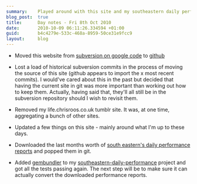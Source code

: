 ```yaml
---
summary:    Played around with this site and my southeastern daily performance report project.
blog_post:  true
title:      Day notes - Fri 8th Oct 2010
date:       2010-10-09 06:11:26.334594 +01:00
guid:       b4c4279e-533c-468a-8959-50ce31e9fcc9
layout:     blog
---
```


* Moved this website from [subversion on google code](http://chrisroos.googlecode.com/svn/trunk/websites/chrisroos.co.uk/) to [github](http://github.com/chrisroos/chrisroos.co.uk)

* Lost a load of historical subversion commits in the process of moving the source of this site (github appears to import the x most recent commits).  I would've cared about this in the past but decided that having the current site in git was more important than working out how to keep them.  Actually, having said that, they'll all still be in the subversion repository should I wish to revisit them.

* Removed my life.chrisroos.co.uk tumblr site.  It was, at one time, aggregating a bunch of other sites.

* Updated a few things on this site - mainly around what I'm up to these days.

* Downloaded the last months worth of [south eastern's daily performance reports](http://www.southeasternrailway.co.uk/your-journey/daily-performance/) and popped them in git.

* Added [gembundler](http://gembundler.com) to my [southeastern-daily-performance](http://github.com/chrisroos/southeastern-daily-performance) project and got all the tests passing again.  The next step will be to make sure it can actually convert the downloaded performance reports.
